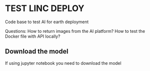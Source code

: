 # TEST LINC DEPLOY
Code base to test AI for earth deployment

Questions:
How to return images from the AI platform?
How to test the Docker file with API locally?

## Download the model
If using jupyter notebook you need to download the model
